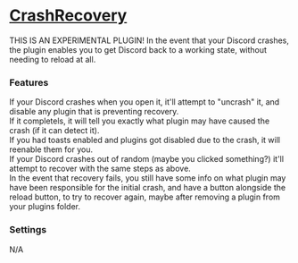 # [CrashRecovery](https://1lighty.github.io/BetterDiscordStuff/?plugin=CrashRecovery "CrashRecovery")
THIS IS AN EXPERIMENTAL PLUGIN! In the event that your Discord crashes, the plugin enables you to get Discord back to a working state, without needing to reload at all.
### Features
If your Discord crashes when you open it, it'll attempt to "uncrash" it, and disable any plugin that is preventing recovery.  
If it completels, it will tell you exactly what plugin may have caused the crash (if it can detect it).  
If you had toasts enabled and plugins got disabled due to the crash, it will reenable them for you.  
If your Discord crashes out of random (maybe you clicked something?) it'll attempt to recover with the same steps as above.  
In the event that recovery fails, you still have some info on what plugin may have been responsible for the initial crash, and have a button alongside the reload button, to try to recover again, maybe after removing a plugin from your plugins folder.
### Settings
N/A
